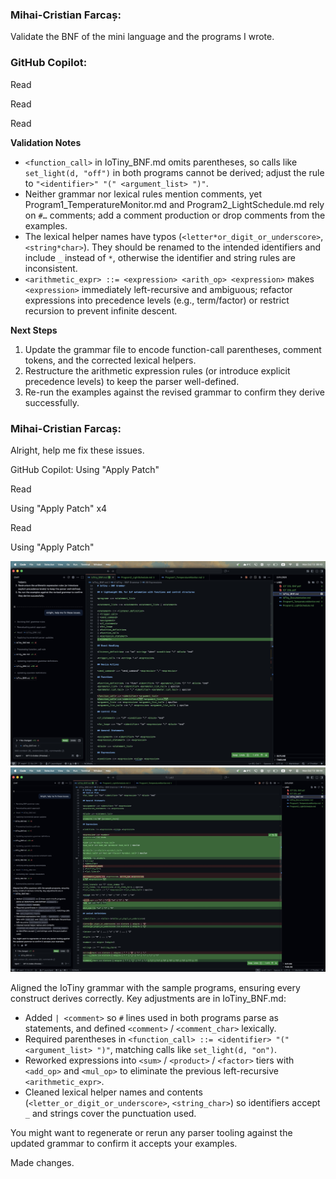 ### Mihai-Cristian Farcaș:

Validate the BNF of the mini language and the programs I wrote.

### GitHub Copilot:

Read [](file:///Users/mihaicristianfarcas/Developer/UBB-Projects/Third%20year/First%20semester/Formal%20Languages%20and%20Compiler%20Design/Lab2/IoTiny_BNF.md)

Read [](file:///Users/mihaicristianfarcas/Developer/UBB-Projects/Third%20year/First%20semester/Formal%20Languages%20and%20Compiler%20Design/Lab2/Program1_TemperatureMonitor.md)

Read [](file:///Users/mihaicristianfarcas/Developer/UBB-Projects/Third%20year/First%20semester/Formal%20Languages%20and%20Compiler%20Design/Lab2/Program2_LightSchedule.md)

**Validation Notes**

- `<function_call>` in IoTiny_BNF.md omits parentheses, so calls like `set_light(d, "off")` in both programs cannot be derived; adjust the rule to `"<identifier>" "(" <argument_list> ")"`.
- Neither grammar nor lexical rules mention comments, yet Program1_TemperatureMonitor.md and Program2_LightSchedule.md rely on `#…` comments; add a comment production or drop comments from the examples.
- The lexical helper names have typos (`<letter*or_digit_or_underscore>`, `<string*char>`). They should be renamed to the intended identifiers and include `_` instead of `*`, otherwise the identifier and string rules are inconsistent.
- `<arithmetic_expr> ::= <expression> <arith_op> <expression>` makes `<expression>` immediately left-recursive and ambiguous; refactor expressions into precedence levels (e.g., term/factor) or restrict recursion to prevent infinite descent.

**Next Steps**

1. Update the grammar file to encode function-call parentheses, comment tokens, and the corrected lexical helpers.
2. Restructure the arithmetic expression rules (or introduce explicit precedence levels) to keep the parser well-defined.
3. Re-run the examples against the revised grammar to confirm they derive successfully.

### Mihai-Cristian Farcaș:

Alright, help me fix these issues.

GitHub Copilot: Using "Apply Patch"

Read [](file:///Users/mihaicristianfarcas/Developer/UBB-Projects/Third%20year/First%20semester/Formal%20Languages%20and%20Compiler%20Design/Lab2/IoTiny_BNF.md)

Using "Apply Patch" x4

Read [](file:///Users/mihaicristianfarcas/Developer/UBB-Projects/Third%20year/First%20semester/Formal%20Languages%20and%20Compiler%20Design/Lab2/IoTiny_BNF.md)

Using "Apply Patch"

![edit1](./CleanShot%202025-10-13%20at%2008.43.53@2x.jpg)
![edit2](./CleanShot%202025-10-13%20at%2008.44.43@2x.jpg)

Aligned the IoTiny grammar with the sample programs, ensuring every construct derives correctly. Key adjustments are in IoTiny_BNF.md:

- Added `| <comment>` so `#` lines used in both programs parse as statements, and defined `<comment>` / `<comment_char>` lexically.
- Required parentheses in `<function_call> ::= <identifier> "(" <argument_list> ")"`, matching calls like `set_light(d, "on")`.
- Reworked expressions into `<sum>` / `<product>` / `<factor>` tiers with `<add_op>` and `<mul_op>` to eliminate the previous left-recursive `<arithmetic_expr>`.
- Cleaned lexical helper names and contents (`<letter_or_digit_or_underscore>`, `<string_char>`) so identifiers accept `_` and strings cover the punctuation used.

You might want to regenerate or rerun any parser tooling against the updated grammar to confirm it accepts your examples.

Made changes.
